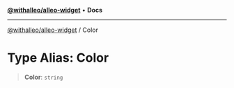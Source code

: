[**@withalleo/alleo-widget**](../README.md) • **Docs**

***

[@withalleo/alleo-widget](../globals.md) / Color

# Type Alias: Color

> **Color**: `string`
